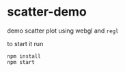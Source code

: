 # scatter-demo

demo scatter plot using webgl and `regl`

to start it run

```
npm install
npm start
```